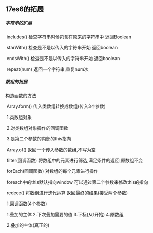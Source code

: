 ## 17es6的拓展

##### 字符串的扩展

​	includes()		检查字符串时候包含在原来的字符串中	返回Boolean

​	starWith()		检查是不是以传入的字符串开始		返回boolean

​	endsWith()		检查是不是以传入的字符串开始		返回boolean

​	repeat(num)		返回一个字符串,重复num次

##### 数组的拓展

构造函数的方法

​	Array.form()		传入类数组转换成数组(传入3个参数)

​		1.类数组对象

​		2.对类数组对象操作的回调函数

​		3.是第二个参数的内部的this指向

​	Array.of()	返回一个传入参数的数组,不写为空

​	filter(回调函数)	将数组中的元素进行筛选,满足条件的返回,原数组不变

​	forEach(回调函数)		对数组的每个元素进行操作

​		foreach中的this默认指向window  可以通过第二个参数来修改this的指向

​	redece()		将数组进行迭代运算	返回最终的结果(接受两个参数)

​		1.回调函数(4个参数)

​			1.叠加的主体	2.下次叠加需要的值	3.下标(从1开始)	4.原数组

​		2.叠加的主体(真正的)

​		